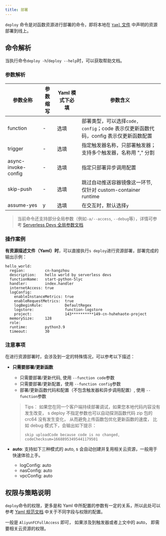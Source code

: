 ```yaml
---
title: 部署
---
```


`deploy` 命令是对函数资源进行部署的命令，即将本地在 [`Yaml` 文件](spec.md) 中声明的资源部署到线上。

## 命令解析

当执行命令`deploy -h`/`deploy --help`时，可以获取帮助文档。

### 参数解析

| 参数全称            | 参数缩写 | Yaml 模式下必填 | 参数含义                                                                             |
| ------------------- | -------- | --------------- | ------------------------------------------------------------------------------------ |
| function            | -        | 选填            | 部署类型，可以选择`code, config`；code 表示仅更新函数代码，config 表示仅更新函数配置 |
| trigger             | -        | 选填            | 指定触发器名称，只部署触发器；支持多个触发器，名称用 "," 分割                        |
| async-invoke-config | -        | 选填            | 指定只部署异步调用配置                                                               |
| skip-push           | -        | 选填            | 跳过自动推送容器镜像这一环节, 仅针对 custom-container runtime                        |
| assume-yes          | y        | 选填            | 在交互时，默认选择`y`                                                                |

> 当前命令还支持部分全局参数（例如`-a/--access`, `--debug`等），详情可参考 [Serverless Devs 全局参数文档](../../builtin/index.md)

### 操作案例

**有资源描述文件（Yaml）时**，可以直接执行`s deploy`进行资源部署，部署完成的输出示例：

```text
hello_world:
  region:         cn-hangzhou
  description:    hello world by serverless devs
  functionName:   start-python-5lyc
  handler:        index.handler
  internetAccess: true
  logConfig:
    enableInstanceMetrics: true
    enableRequestMetrics:  true
    logBeginRule:          DefaultRegex
    logstore:              function-logstore
    project:               143**********149-cn-huhehaote-project
  memorySize:     128
  role:
  runtime:        python3.9
  timeout:        30
```

### 注意事项

在进行资源部署时，会涉及到一定的特殊情况，可以参考以下描述：

- **只需要部署/更新函数**
    - 只需要部署/更新代码, 使用 `--function code`参数
    - 只需要部署/更新配置，使用 `--function config`参数
    - 部署/更新函数代码和配置（不包含触发器和异步调用配置）, 使用 `--function`参数

    > Tips： 如果您在同一个客户端持续部署调试，如果您本地代码内容没有发生改变， s deploy 不指定参数也可以自动探测函数代码 zip 包的 crc64 没有发生变化， 从而避免上传函数包优化更新函数的速度， 比如 debug 模式下，会输出如下提示：
    >
    > ` skip uploadCode because code is no changed, codeChecksum=16688953495441179501 `

- **auto**: 支持如下三种模式的 auto, s 会自动创建并复用相关云资源，一般用于快速体验上手。
    - logConfig: auto
    - nasConfig: auto
    - vpcConfig: auto

## 权限与策略说明

`deploy`命令的权限，更多是和 Yaml 中所配置的参数有一定的关系，所以此处可以参考 [Yaml 规范文档](spec.md) 中关于不同字段与权限的配置。

一般是 `AliyunFCFullAccess` 即可， 如果涉及到触发器或者上文中的 auto， 即需要相关云资源的权限。
